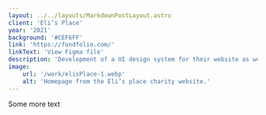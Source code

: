 ```yaml
---
layout: ../../layouts/MarkdownPostLayout.astro
client: 'Eli’s Place'
year: '2021'
background: '#CEF6FF'
link: 'https://fondfolio.com/'
linkText: 'View Figma file'
description: 'Development of a UI design system for their website as well as guidance on copywriting and content creation.'
image:
    url: '/work/elisPlace-1.webp'
    alt: 'Homepage from the Eli’s place charity website.'
---
```

Some more text
